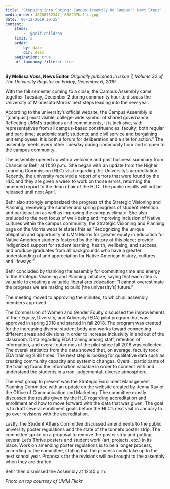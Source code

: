 ```yaml
---
title: 'Stepping into Spring: Campus Assembly On Campus'' Next Steps'
media_order: 48788752347_f868297ba1_c.jpg
date: '06-12-2019 20:25'
content:
    items:
        - '@self.children'
    limit: 5
    order:
        by: date
        dir: desc
    pagination: true
    url_taxonomy_filters: true
---
```


**By Melissa Voss, News Editor** _Originally published in Issue 7, Volume 32 of The University Register on Friday, December 6, 2019_

With the fall semester coming to a close, the Campus Assembly came together Tuesday, December 2 during community hour to discuss the University of Minnesota Morris’ next steps leading into the new year.

According to the university’s official website, the Campus Assembly is “[campus’] most visible, college-wide symbol of shared governance. Reflecting UMM’s traditions and commitments, it is inclusive, with representatives from all campus-based constituencies: faculty, both regular and part-time; academic staff; students; and civil service and bargaining unit employees. It is both a forum for deliberation and a site for action.” The assembly meets every other Tuesday during community hour and is open to the campus community.

The assembly opened up with a welcome and past business summary from Chancellor Behr at 11:40 p.m.. She began with an update from the Higher Learning Commission (HLC) visit regarding the University’s accreditation. Recently, the university received a report of errors that were found by the HLC and they are given a week to work on those errors, returning the amended report to the dean chair of the HLC. The public results will not be released until next April. 

Behr also strongly emphasized the progress of the Strategic Visioning and Planning, reviewing the summer and spring progress of student retention and participation as well as improving the campus climate. She also preluded to the next focus of well-being and improving inclusion of Native cultures within the campus community; the Strategic Visioning and Planning page on the Morris website states this as “Recognizing the unique obligation and opportunity at UMN Morris for greater equity in education for Native American students fostered by the history of this place; provide indigenized support for student learning, health, wellbeing, and success; and produce graduates from all backgrounds who have a greater understanding of and appreciation for Native American history, cultures, and lifeways.”

Behr concluded by thanking the assembly for committing time and energy to the Strategic Visioning and Planning initiative, saying that each step is valuable to creating a valuable liberal arts education: “I cannot overestimate the progress we are making to build [the university’s] future.”

The meeting moved to approving the minutes, to which all assembly members approved. 

The Commission of Women and Gender Equity discussed the improvements of their Equity, Diversity, and Adversity (EDA) pilot program that was approved in spring 2018 and started in fall 2018. The program was created for the increasing diverse student body and works toward connecting different areas and divisions in order to increase inclusivity in and out of the classroom. Data regarding EDA training among staff, retention of information, and overall outcomes of the pilot since fall 2018 was collected. The overall statistics from the data showed that, on average, faculty took EDA training 2.88 times. The next step is looking for qualitative data such as creating community capacity and systemic changes. Overall, participants of the training found the information valuable in order to connect with and understand the students in a non-judgemental, diverse atmosphere.

The next group to present was the Strategic Enrollment Management Planning Committee with an update on the website created by Jenna Ray of the Office of Communication and Marketing. The committee mostly discussed the results given by the HLC regarding accreditation and enrollment and how to move forward with the data that was given. The goal is to draft several enrollment goals before the HLC’s next visit in January to go over revisions with the accreditation.

Lastly, the Student Affairs Committee discussed amendments to the public university poster regulations and the state of the tunnel’s poster strip. The committee spoke on a proposal to remove the poster strip and putting several Let’s Thrive posters and student work (art, projects, etc.) in its place. Work on amending poster regulations is to be a longer process, according to the committee, stating that the process could take up to the next school year. Proposals for the revisions will be brought to the assembly when they are drafted.

Behr then dismissed the Assembly at 12:40 p.m.

_Photo on top courtesy of UMM Flickr_